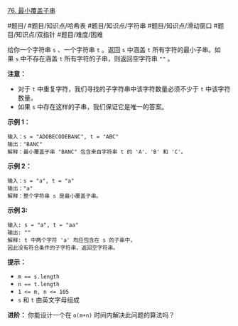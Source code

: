 [76. 最小覆盖子串](https://leetcode.cn/problems/minimum-window-substring/)

#题目/ #题目/知识点/哈希表 #题目/知识点/字符串 #题目/知识点/滑动窗口 #题目/知识点/双指针 #题目/难度/困难

给你一个字符串 `s` 、一个字符串 `t` 。返回 `s` 中涵盖 `t` 所有字符的最小子串。如果 `s` 中不存在涵盖 `t` 所有字符的子串，则返回空字符串 `""` 。

**注意：**

- 对于 `t` 中重复字符，我们寻找的子字符串中该字符数量必须不少于 `t` 中该字符数量。
- 如果 `s` 中存在这样的子串，我们保证它是唯一的答案。

**示例 1：**

	输入：s = "ADOBECODEBANC", t = "ABC"
	输出："BANC"
	解释：最小覆盖子串 "BANC" 包含来自字符串 t 的 'A'、'B' 和 'C'。

**示例 2：**

	输入：s = "a", t = "a"
	输出："a"
	解释：整个字符串 s 是最小覆盖子串。

**示例 3:**

	输入: s = "a", t = "aa"
	输出: ""
	解释: t 中两个字符 'a' 均应包含在 s 的子串中，
	因此没有符合条件的子字符串，返回空字符串。

**提示：**

- `m == s.length`
- `n == t.length`
- `1 <= m, n <= 105`
- `s` 和 `t` 由英文字母组成

**进阶：** 你能设计一个在 `o(m+n)` 时间内解决此问题的算法吗？